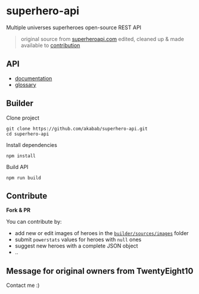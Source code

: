 # superhero-api

Multiple universes superheroes open-source REST API

> original source from [superheroapi.com](http://superheroapi.com) edited, cleaned up & made available to [contribution](#contribute)

## API
- [documentation](api)
- [glossary](api/glossary)

## Builder

Clone project
```
git clone https://github.com/akabab/superhero-api.git
cd superhero-api
```

Install dependencies
```
npm install
```

Build API
```
npm run build
```

## Contribute

**Fork & PR** 

You can contribute by:
- add new or edit images of heroes in the [`builder/sources/images`](https://github.com/akabab/superhero-api/tree/master/builder/sources/images) folder
- submit `powerstats` values for heroes with `null` ones
- suggest new heroes with a complete JSON object
- ..

## Message for original owners from TwentyEight10
Contact me :)
